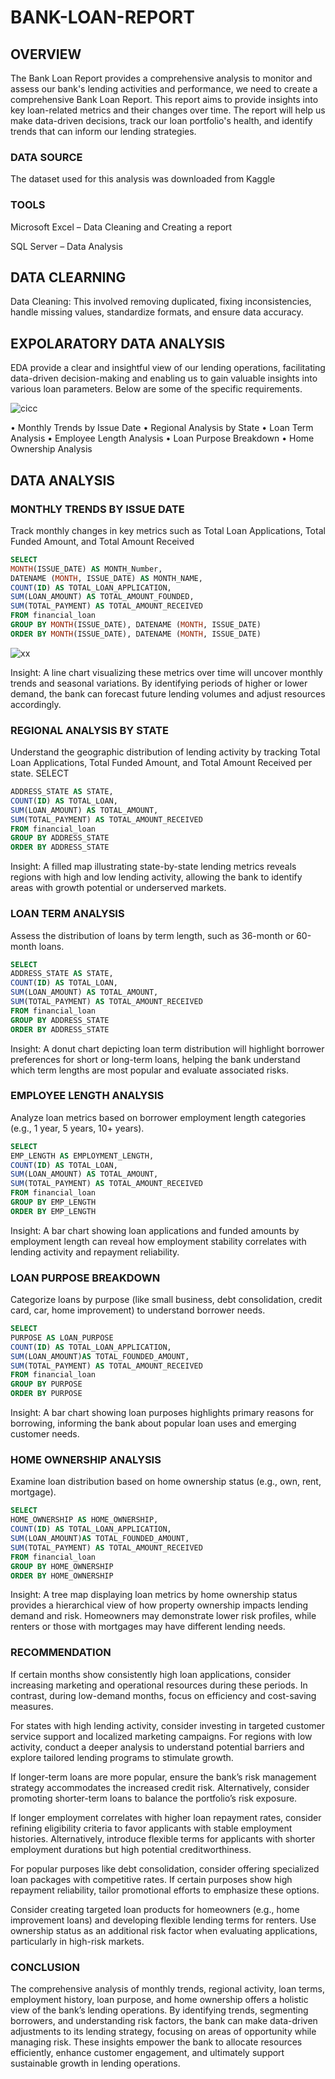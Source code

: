 # BANK-LOAN-REPORT

## OVERVIEW
The Bank Loan Report provides a comprehensive analysis to monitor and assess our bank's lending activities and performance, we need to create a comprehensive Bank Loan Report. This report aims to provide insights into key loan-related metrics and their changes over time. The report will help us make data-driven decisions, track our loan portfolio's health, and identify trends that can inform our lending strategies.

### DATA SOURCE
The dataset used for this analysis was downloaded from Kaggle 
### TOOLS
Microsoft Excel – Data Cleaning and Creating a report

SQL Server – Data Analysis

## DATA CLEARNING 
Data Cleaning: This involved removing duplicated, fixing inconsistencies, handle missing values, standardize formats, and ensure data accuracy.

## EXPOLARATORY DATA ANALYSIS
EDA provide a clear and insightful view of our lending operations, facilitating data-driven decision-making and enabling us to gain valuable insights into various loan parameters. Below are some of the specific requirements.


![cicc](https://github.com/user-attachments/assets/3a6500d7-87c5-43e6-9afc-bfc682b496a3)


•	Monthly Trends by Issue Date
•	Regional Analysis by State
•	Loan Term Analysis 
•	Employee Length Analysis 
•	Loan Purpose Breakdown 
•	Home Ownership Analysis

## DATA ANALYSIS
### MONTHLY TRENDS BY ISSUE DATE
Track monthly changes in key metrics such as Total Loan Applications, Total Funded Amount, and Total Amount Received
```sql
SELECT 
MONTH(ISSUE_DATE) AS MONTH_Number,
DATENAME (MONTH, ISSUE_DATE) AS MONTH_NAME,
COUNT(ID) AS TOTAL_LOAN_APPLICATION,
SUM(LOAN_AMOUNT) AS TOTAL_AMOUNT_FOUNDED,
SUM(TOTAL_PAYMENT) AS TOTAL_AMOUNT_RECEIVED
FROM financial_loan
GROUP BY MONTH(ISSUE_DATE), DATENAME (MONTH, ISSUE_DATE)
ORDER BY MONTH(ISSUE_DATE), DATENAME (MONTH, ISSUE_DATE)
```

![xx](https://github.com/user-attachments/assets/2b0af339-a2db-48d5-b930-e48265336e1c)


   Insight: A line chart visualizing these metrics over time will uncover monthly trends and seasonal variations. By identifying periods of higher or lower demand, the bank can forecast future lending volumes and adjust resources accordingly.

### REGIONAL ANALYSIS BY STATE
Understand the geographic distribution of lending activity by tracking Total Loan Applications, Total Funded Amount, and Total Amount Received per state.
SELECT 
```sql
ADDRESS_STATE AS STATE,
COUNT(ID) AS TOTAL_LOAN,
SUM(LOAN_AMOUNT) AS TOTAL_AMOUNT,
SUM(TOTAL_PAYMENT) AS TOTAL_AMOUNT_RECEIVED
FROM financial_loan
GROUP BY ADDRESS_STATE
ORDER BY ADDRESS_STATE
```

Insight: A filled map illustrating state-by-state lending metrics reveals regions with high and low lending activity, allowing the bank to identify areas with growth potential or underserved markets.
   
   ### LOAN TERM ANALYSIS 
   Assess the distribution of loans by term length, such as 36-month or 60-month loans.
```sql
SELECT 
ADDRESS_STATE AS STATE,
COUNT(ID) AS TOTAL_LOAN,
SUM(LOAN_AMOUNT) AS TOTAL_AMOUNT,
SUM(TOTAL_PAYMENT) AS TOTAL_AMOUNT_RECEIVED
FROM financial_loan
GROUP BY ADDRESS_STATE
ORDER BY ADDRESS_STATE
```

   Insight: A donut chart depicting loan term distribution will highlight borrower preferences for short or long-term loans, helping the bank understand which term lengths are most popular and evaluate associated risks.
   
### EMPLOYEE LENGTH ANALYSIS 
  Analyze loan metrics based on borrower employment length categories (e.g., 1 year, 5 years, 10+ years).
```sql
SELECT
EMP_LENGTH AS EMPLOYMENT_LENGTH,
COUNT(ID) AS TOTAL_LOAN,
SUM(LOAN_AMOUNT) AS TOTAL_AMOUNT,
SUM(TOTAL_PAYMENT) AS TOTAL_AMOUNT_RECEIVED
FROM financial_loan
GROUP BY EMP_LENGTH 
ORDER BY EMP_LENGTH 
```

   Insight: A bar chart showing loan applications and funded amounts by employment length can reveal how employment stability correlates with lending activity and repayment reliability.
   
### LOAN PURPOSE BREAKDOWN 
   Categorize loans by purpose (like small business, debt consolidation, credit card, car, home improvement) to understand borrower needs.
```sql
SELECT 
PURPOSE AS LOAN_PURPOSE
COUNT(ID) AS TOTAL_LOAN_APPLICATION,
SUM(LOAN_AMOUNT)AS TOTAL_FOUNDED_AMOUNT,
SUM(TOTAL_PAYMENT) AS TOTAL_AMOUNT_RECEIVED
FROM financial_loan
GROUP BY PURPOSE
ORDER BY PURPOSE
```

   Insight: A bar chart showing loan purposes highlights primary reasons for borrowing, informing the bank about popular loan uses and emerging customer needs.

### HOME OWNERSHIP ANALYSIS
  Examine loan distribution based on home ownership status (e.g., own, rent, mortgage).
  
```sql
SELECT
HOME_OWNERSHIP AS HOME_OWNERSHIP,
COUNT(ID) AS TOTAL_LOAN_APPLICATION,
SUM(LOAN_AMOUNT)AS TOTAL_FOUNDED_AMOUNT,
SUM(TOTAL_PAYMENT) AS TOTAL_AMOUNT_RECEIVED
FROM financial_loan
GROUP BY HOME_OWNERSHIP
ORDER BY HOME_OWNERSHIP
```

 Insight: A tree map displaying loan metrics by home ownership status provides a hierarchical view of how property ownership impacts lending demand and risk. Homeowners may demonstrate lower risk profiles, while renters or those with mortgages may have different lending needs.

 ###  RECOMMENDATION
If certain months show consistently high loan applications, consider increasing marketing and operational resources during these periods. In contrast, during low-demand months, focus on efficiency and cost-saving measures.

For states with high lending activity, consider investing in targeted customer service support and localized marketing campaigns. For regions with low activity, conduct a deeper analysis to understand potential barriers and explore tailored lending programs to stimulate growth.

If longer-term loans are more popular, ensure the bank’s risk management strategy accommodates the increased credit risk. Alternatively, consider promoting shorter-term loans to balance the portfolio’s risk exposure.

If longer employment correlates with higher loan repayment rates, consider refining eligibility criteria to favor applicants with stable employment histories. Alternatively, introduce flexible terms for applicants with shorter employment durations but high potential creditworthiness.

For popular purposes like debt consolidation, consider offering specialized loan packages with competitive rates. If certain purposes show high repayment reliability, tailor promotional efforts to emphasize these options.

Consider creating targeted loan products for homeowners (e.g., home improvement loans) and developing flexible lending terms for renters. Use ownership status as an additional risk factor when evaluating applications, particularly in high-risk markets.

### CONCLUSION
The comprehensive analysis of monthly trends, regional activity, loan terms, employment history, loan purpose, and home ownership offers a holistic view of the bank’s lending operations. By identifying trends, segmenting borrowers, and understanding risk factors, the bank can make data-driven adjustments to its lending strategy, focusing on areas of opportunity while managing risk. These insights empower the bank to allocate resources efficiently, enhance customer engagement, and ultimately support sustainable growth in lending operations.


